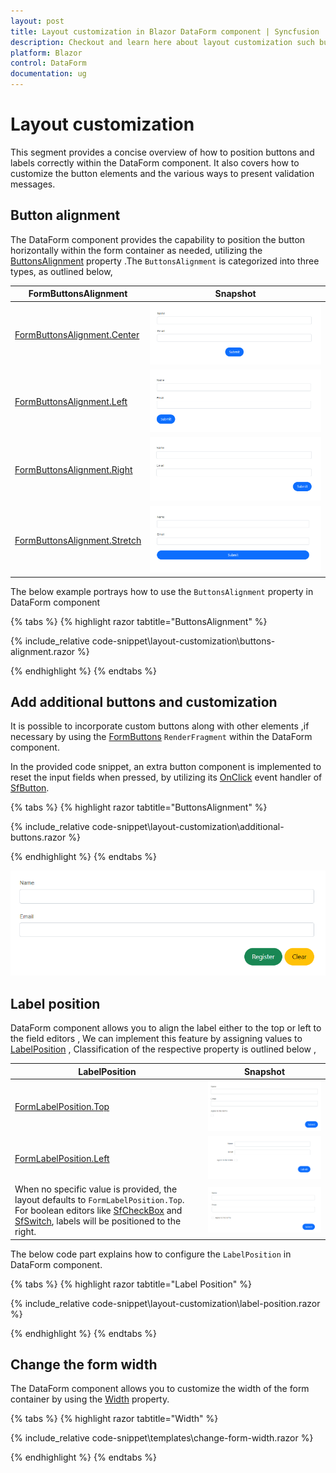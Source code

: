 ```yaml
---
layout: post
title: Layout customization in Blazor DataForm component | Syncfusion
description: Checkout and learn here about layout customization such button and label positioning and validation message display with Blazor DataForm component.
platform: Blazor
control: DataForm
documentation: ug
---
```


# Layout customization

This segment provides a concise overview of how to position buttons and labels correctly within the DataForm component. It also covers how to customize the button elements and the various ways to present validation messages.

## Button alignment

The DataForm component provides the capability to position the button horizontally within the form container as needed, utilizing the [ButtonsAlignment](https://help.syncfusion.com/cr/blazor/Syncfusion.Blazor.DataForm.FormButtonsAlignment.html) property .The `ButtonsAlignment` is categorized into three types, as outlined below,

| FormButtonsAlignment | Snapshot |
| ------------ | ----------------------- |
|[FormButtonsAlignment.Center](https://help.syncfusion.com/cr/blazor/Syncfusion.Blazor.DataForm.FormButtonsAlignment.html#Syncfusion_Blazor_DataForm_FormButtonsAlignment_Center)|![DataForm FormButtonsAlignment.Center](images/blazor_dataform_button_alignment_center.png)|
|[FormButtonsAlignment.Left](https://help.syncfusion.com/cr/blazor/Syncfusion.Blazor.DataForm.FormButtonsAlignment.html#Syncfusion_Blazor_DataForm_FormButtonsAlignment_Left)|![DataForm FormButtonsAlignment.Left](images/blazor_dataform_button_alignment_left.png)|
|[FormButtonsAlignment.Right](https://help.syncfusion.com/cr/blazor/Syncfusion.Blazor.DataForm.FormButtonsAlignment.html#Syncfusion_Blazor_DataForm_FormButtonsAlignment_Left)|![DataForm FormButtonsAlignment.Right](images/blazor_dataform_button_alignment_right.png)|
|[FormButtonsAlignment.Stretch](https://help.syncfusion.com/cr/blazor/Syncfusion.Blazor.DataForm.FormButtonsAlignment.html#Syncfusion_Blazor_DataForm_FormButtonsAlignment_Stretch)|![DataForm FormButtonsAlignment.Stretch](images/blazor_dataform_button_alignment_stretch.png)|

The below example portrays how to use the `ButtonsAlignment` property in DataForm component

{% tabs %}
{% highlight razor tabtitle="ButtonsAlignment"  %}

{% include_relative code-snippet\layout-customization\buttons-alignment.razor %}

{% endhighlight %}
{% endtabs %}

## Add additional buttons and customization

It is possible to incorporate custom buttons along with other elements ,if necessary by using the [FormButtons](https://help.syncfusion.com/cr/blazor/Syncfusion.Blazor.DataForm.FormButtons.html) `RenderFragment` within the DataForm component.

In the provided code snippet, an extra button component is implemented to reset the input fields when pressed, by utilizing its [OnClick](https://help.syncfusion.com/cr/blazor/Syncfusion.Blazor.Buttons.SfButton.html) event handler of [SfButton](https://help.syncfusion.com/cr/blazor/Syncfusion.Blazor.Buttons.SfButton.html#Syncfusion_Blazor_Buttons_SfButton_OnClick).

{% tabs %}
{% highlight razor tabtitle="ButtonsAlignment"  %}

{% include_relative code-snippet\layout-customization\additional-buttons.razor %}

{% endhighlight %}
{% endtabs %}

![DataForm Button Customization](images/blazor_dataform_formbuttons.png)

## Label position

DataForm component allows you to align the label either to the top or left to the field editors , We can implement this feature by assigning values to [LabelPosition](https://help.syncfusion.com/cr/blazor/Syncfusion.Blazor.DataForm.SfDataForm.html#Syncfusion_Blazor_DataForm_SfDataForm_LabelPosition) , Classification of the respective property is outlined below ,

| LabelPosition | Snapshot |
| ------------ | ----------------------- |
|[FormLabelPosition.Top](https://help.syncfusion.com/cr/blazor/Syncfusion.Blazor.DataForm.FormLabelPosition.html#Syncfusion_Blazor_DataForm_FormLabelPosition_Top)|![DataForm FormLabelPosition.Top](images/blazor_dataform_label_position_top.png)|
|[FormLabelPosition.Left](https://help.syncfusion.com/cr/blazor/Syncfusion.Blazor.DataForm.FormLabelPosition.html#Syncfusion_Blazor_DataForm_FormLabelPosition_Left)|![DataForm FormLabelPosition.Left](images/blazor_dataform_label_position_left.png)|
|When no specific value is provided, the layout defaults to `FormLabelPosition.Top`. For boolean editors like [SfCheckBox](https://help.syncfusion.com/cr/blazor/Syncfusion.Blazor.Buttons.SfCheckBox-1.html) and [SfSwitch](https://help.syncfusion.com/cr/blazor/Syncfusion.Blazor.Buttons.SfSwitch-1.html), labels will be positioned to the right.  |![DataForm FormLabelPosition.Left](images/blazor_dataform_default_label_position.png)|

The below code part explains how to configure the `LabelPosition` in DataForm component.

{% tabs %}
{% highlight razor tabtitle="Label Position"  %}

{% include_relative code-snippet\layout-customization\label-position.razor %}

{% endhighlight %}
{% endtabs %}

## Change the form width 

The DataForm component allows you to customize the width of the form container by using the [Width](https://help.syncfusion.com/cr/blazor/Syncfusion.Blazor.DataForm.SfDataForm.html#Syncfusion_Blazor_DataForm_SfDataForm_Width) property.

{% tabs %}
{% highlight razor tabtitle="Width"  %}

{% include_relative code-snippet\templates\change-form-width.razor %}

{% endhighlight %}
{% endtabs %}